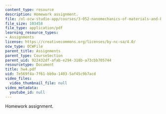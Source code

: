```yaml
---
content_type: resource
description: Homework assignment.
file: /ol-ocw-studio-app/courses/3-052-nanomechanics-of-materials-and-biomaterials-spring-2007/7e569f4a7f61bb9a14035af45c9b7acd_hw4.pdf
file_size: 103458
file_type: application/pdf
learning_resource_types:
- Assignments
license: https://creativecommons.org/licenses/by-nc-sa/4.0/
ocw_type: OCWFile
parent_title: Assignments
parent_type: CourseSection
parent_uid: 922432df-afab-e294-318b-a73cbb705744
resourcetype: Document
title: hw4.pdf
uid: 7e569f4a-7f61-bb9a-1403-5af45c9b7acd
video_files:
  video_thumbnail_file: null
video_metadata:
  youtube_id: null
---
```

Homework assignment.